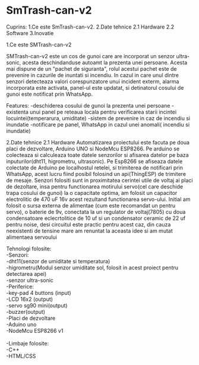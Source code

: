 # SmTrash-can-v2

Cuprins:
  1.Ce este SmTrash-can-v2.
  2.Date tehnice
    2.1 Hardware
    2.2 Software
  3.Inovatie

1.Ce este SMTrash-can-v2
  
  SMTrash-can-v2 este un cos de gunoi care are incorporat un senzor ultra-sonic, acesta deschindanduse autoamt la prezenta unei persoane. Acesta mai dispune de un "pachet de siguranta", rolul acestui pachet este de prevenire in cazurile de inuntati si incendiu. In cazul in care unul dintre senzori detecteaza valori corespunzatore unui incident exterm, alarma incorporata este activata, panel-ul este updatat, si detinatorul cosului de gunoi este notificat prin WhatsApp.
  
  Features:
    -deschiderea cosului de gunoi la prezenta unei persoane
    -existenta unui panel pe reteaua locala pentru verificarea starii incintei locuintei(temperarura, umiditate)
    -sistem de prevenire in caz de incendiu si inundatie
    -notificare pe panel, WhatsApp in cazul unei anomali( incendiu si inundatie)
    
2.Date tehnice
  2.1 Hardware
    Automatizarea proiectului este facuta pe doua placi de dezvoltare, Arduino UNO si NodeMcu ESP8266. Pe arduino se colecteaza si calculeaza toate datele senzorilor si afisarea datelor pe baza inputurilor(dht11, higrometru, ultrasonic). Pe Esp8266 se afiseaza datele colectate de Arduino pe localhostul retelei, si trimiterea de notificari prin WhatsApp, acest lucru fiind posibil folosind un api(ThingESP) de trimitere de mesaje. Senzori folositi sunt in proximitatea cerintei utile de voltaj ai placi de dezoltare, insa pentru functionarea motirului servo(cel care deschide trapa cosului de gunoi) la o capacitate optima, am folosit un capacitor electrolitic de 470 uF 16v acest rezultand functionarea servo-ului. Initial am folosit o sursa externa de alimentae (cum este recomandat un pentru servo), o baterie de 9v, conectata la un regulator de voltaj(7805) cu doua condensatoare eclecrtolitice de 10 uf si un condensator ceramic de 22 uf pentru noise, desi circuitul este practic pentru acest caz, din cauza neexistenti de tensine mare am renuntat la aceasta idee si am mutat alimentaea servoului
  

Tehnologi folosite: <br>
-Senzori:<br>
  -dht11(senzor de umiditate si temperatura)<br>
  -higrometru(Modul senzor umiditate sol, folosit in acest proiect pentru detectarea apei)<br>
  -senzor ultra-sonic<br>
-Periferice:<br>
  -key-pad 4 buttons (input)<br>
  -LCD 16x2 (output)<br>
  -servo sg90 mini(output)<br>
  -buzzer(output)<br>
-Placi de dezvoltare<br>
  -Aduino uno<br>
  -NodeMcu ESP8266 v1<br>
  <br>
-Limbaje folosite:<br>
  -C++<br>
  -HTML/CSS<br>
  
